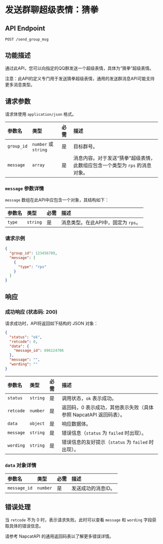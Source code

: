 # 发送群聊超级表情：猜拳

## API Endpoint

`POST /send_group_msg`

## 功能描述

通过此API，您可以向指定的QQ群发送一个超级表情，具体为“猜拳”超级表情。

注意：此API的定义专门用于发送猜拳超级表情，通用的发送群消息API可能支持更多消息类型。

## 请求参数

请求体使用 `application/json` 格式。

| 参数名   | 类型           | 必需 | 描述                                                                 |
| :------- | :------------- | :--- | :------------------------------------------------------------------- |
| `group_id` | `number` 或 `string` | 是   | 目标群号。                                                           |
| `message`| `array` | 是 | 消息内容。对于发送“猜拳”超级表情，此数组应包含一个类型为 `rps` 的消息对象。 |

### `message` 参数详情

`message` 数组在此API中应包含一个对象，其结构如下：

| 参数名 | 类型     | 必需 | 描述         |
| :----- | :------- | :--- | :----------- |
| `type` | `string` | 是   | 消息类型。在此API中，固定为 `rps`。 |

### 请求示例

```json
{
  "group_id": 123456789,
  "message": [
    {
      "type": "rps"
    }
  ]
}
```

## 响应

### 成功响应 (状态码: 200)

请求成功时，API将返回如下结构的 JSON 对象：

```json
{
  "status": "ok",
  "retcode": 0,
  "data": {
    "message_id": 696124706
  },
  "message": "",
  "wording": ""
}
```

| 参数名     | 类型     | 必需 | 描述                                       |
| :--------- | :------- | :--- | :----------------------------------------- |
| `status`   | `string` | 是   | 调用状态，`ok` 表示成功。                   |
| `retcode`  | `number` | 是   | 返回码，0 表示成功，其他表示失败（具体参照 NapcatAPI 返回码表）。 |
| `data`     | `object` | 是   | 响应数据体。                               |
| `message`  | `string` | 是   | 错误信息（`status` 为 `failed` 时出现）。    |
| `wording`  | `string` | 是   | 错误信息的友好提示（`status` 为 `failed` 时出现）。 |

### `data` 对象详情

| 参数名       | 类型     | 必需 | 描述          |
| :----------- | :------- | :--- | :------------ |
| `message_id` | `number` | 是   | 发送成功的消息ID。 |

## 错误处理

当 `retcode` 不为 0 时，表示请求失败。此时可以查看 `message` 和 `wording` 字段获取具体的错误信息。

请参考 NapcatAPI 的通用返回码表以了解更多错误详情。
